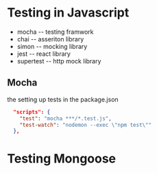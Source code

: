 # Testing in Javascript

* mocha -- testing framwork
* chai -- asseriton library
* simon -- mocking library
* jest -- react library
* supertest -- http mock library

## Mocha 

the setting up tests in the package.json

```json
  "scripts": {
    "test": "mocha ***/*.test.js",
    "test-watch": "nodemon --exec \"npm test\""
  },
```

# Testing Mongoose


